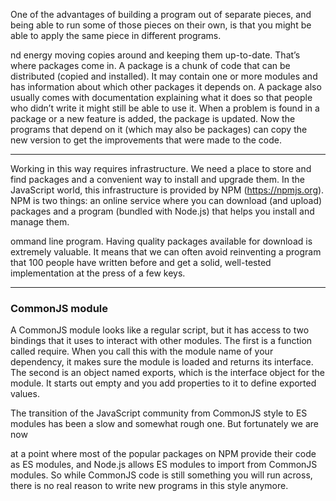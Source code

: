 
One of the advantages of building a program out of separate pieces, and being
able to run some of those pieces on their own, is that you might be able to
apply the same piece in different programs.


nd energy moving copies around and keeping them up-to-date.
That’s where packages come in. A package is a chunk of code that can be
distributed (copied and installed). It may contain one or more modules and
has information about which other packages it depends on. A package also
usually comes with documentation explaining what it does so that people who
didn’t write it might still be able to use it.
When a problem is found in a package or a new feature is added, the package
is updated. Now the programs that depend on it (which may also be packages)
can copy the new version to get the improvements that were made to the code.


___

Working in this way requires infrastructure. We need a place to store and find
packages and a convenient way to install and upgrade them. In the JavaScript
world, this infrastructure is provided by NPM (https://npmjs.org).
NPM is two things: an online service where you can download (and upload)
packages and a program (bundled with Node.js) that helps you install and
manage them.

ommand line program.
Having quality packages available for download is extremely valuable. It
means that we can often avoid reinventing a program that 100 people have
written before and get a solid, well-tested implementation at the press of a few
keys.


___
### CommonJS module

A CommonJS module looks like a regular script, but it has access to two
bindings that it uses to interact with other modules. The first is a function
called require. When you call this with the module name of your dependency,
it makes sure the module is loaded and returns its interface. The second is an
object named exports, which is the interface object for the module. It starts
out empty and you add properties to it to define exported values.

The transition of the JavaScript community from CommonJS style to ES
modules has been a slow and somewhat rough one. But fortunately we are now

at a point where most of the popular packages on NPM provide their code as ES
modules, and Node.js allows ES modules to import from CommonJS modules.
So while CommonJS code is still something you will run across, there is no real
reason to write new programs in this style anymore.

